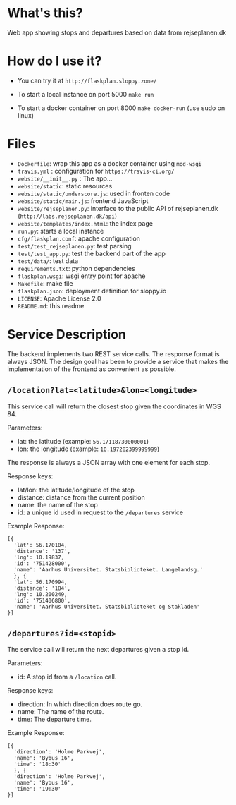 # What's this?

Web app showing stops and departures based on data from rejseplanen.dk

# How do I use it?

* You can try it at `http://flaskplan.sloppy.zone/`

* To start a local instance on port 5000 `make run`

* To start a docker container on port 8000 `make docker-run` (use sudo on linux)

# Files

* `Dockerfile`: wrap this app as a docker container using `mod-wsgi`
* `travis.yml` : configuration for `https://travis-ci.org/`
* `website/__init__.py` : The app...
* `website/static`: static resources
* `website/static/underscore.js`: used in fronten code
* `website/static/main.js`: frontend JavaScript
* `website/rejseplanen.py`: interface to the public API of rejseplanen.dk (`http://labs.rejseplanen.dk/api`)
* `website/templates/index.html`: the index page
* `run.py`: starts a local instance
* `cfg/flaskplan.conf`: apache configuration
* `test/test_rejseplanen.py`: test parsing
* `test/test_app.py`: test the backend part of the app
* `test/data/`: test data
* `requirements.txt`: python dependencies
* `flaskplan.wsgi`: wsgi entry point for apache
* `Makefile`: make file
* `flaskplan.json`: deployment definition for sloppy.io
* `LICENSE`: Apache License 2.0
* `README.md`: this readme

# Service Description

The backend implements two REST service calls. The response format is always JSON.
The design goal has been to provide a service that makes the implementation of the
frontend as convenient as possible.

## `/location?lat=<latitude>&lon=<longitude>`

This service call will return the closest stop given the coordinates in WGS 84.

Parameters:
 * lat: the latitude (example: `56.17118730000001`)
 * lon: the longitude (example: `10.197282399999999`)

The response is always a JSON array with one element for each stop.

Response keys:
 * lat/lon: the latitude/longitude of the stop
 * distance: distance from the current position
 * name: the name of the stop
 * id: a unique id used in request to the `/departures` service

Example Response:

~~~
[{
  'lat': 56.170104,
  'distance': '137',
  'lng': 10.19837,
  'id': '751428000',
  'name': 'Aarhus Universitet. Statsbiblioteket. Langelandsg.'
  }, {
  'lat': 56.170994,
  'distance': '184',
  'lng': 10.200249,
  'id': '751406800',
  'name': 'Aarhus Universitet. Statsbiblioteket og Stakladen'
}]
~~~

## `/departures?id=<stopid>`

The service call will return the next departures given a stop id.

Parameters:
 * id: A stop id from a  `/location` call.

Response keys:

* direction: In which direction does route go.
* name: The name of the route.
* time: The departure time.

Example Response:

~~~
[{
  'direction': 'Holme Parkvej',
  'name': 'Bybus 16',
  'time': '18:30'
  }, {
  'direction': 'Holme Parkvej',
  'name': 'Bybus 16',
  'time': '19:30'
}]
~~~